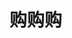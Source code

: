 <link href="http://thomasf.github.io/solarized-css/solarized-light.min.css" rel="stylesheet"></link>

# 购购购


